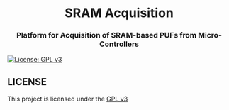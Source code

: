 <h1 align='center'>SRAM Acquisition</h1>

<h3 align='center'>Platform for Acquisition of SRAM-based PUFs from Micro-Controllers</h3>

[![License: GPL v3](https://img.shields.io/badge/License-GPLv3-blue.svg)](https://www.gnu.org/licenses/gpl-3.0)

## LICENSE

This project is licensed under the [GPL v3](https://github.com/servinagrero/SRAM-Acquisition/blob/master/LICENSE)

